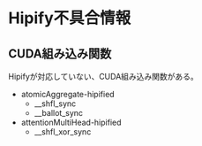 # Hipify不具合情報

## CUDA組み込み関数

Hipifyが対応していない、CUDA組み込み関数がある。

- atomicAggregate-hipified
  - __shfl_sync
  - __ballot_sync
- attentionMultiHead-hipified
  - __shfl_xor_sync

